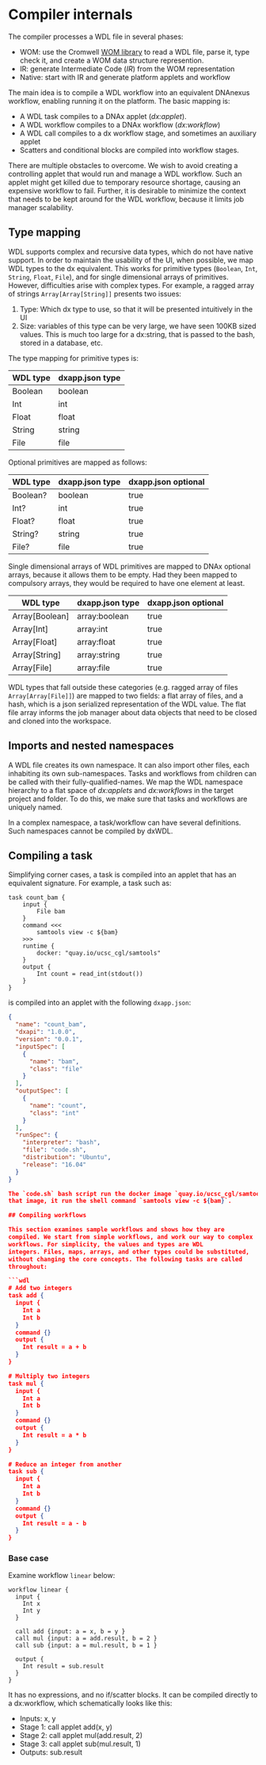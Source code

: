 # Compiler internals

The compiler processes a WDL file in several phases:

- WOM: use the Cromwell
[WOM library](https://github.com/broadinstitute/cromwell/tree/develop/wom/src)
to read a WDL file, parse it, type check it, and create a WOM data
structure represention.
- IR: generate Intermediate Code (_IR_) from the WOM representation
- Native: start with IR and generate platform applets and workflow

The main idea is to compile a WDL workflow into an equivalent DNAnexus
workflow, enabling running it on the platform. The basic mapping is:

* A WDL task compiles to a DNAx applet (_dx:applet_).
* A WDL workflow compiles to a DNAx workflow (_dx:workflow_)
* A WDL call compiles to a dx workflow stage, and sometimes an auxiliary applet
* Scatters and conditional blocks are compiled into workflow stages.

There are multiple obstacles to overcome. We wish to avoid creating a
controlling applet that would run and manage a WDL workflow. Such an
applet might get killed due to temporary resource shortage, causing an
expensive workflow to fail. Further, it is desirable to minimize the
context that needs to be kept around for the WDL workflow, because it
limits job manager scalability.


## Type mapping
WDL supports complex and recursive data types, which do not have
native support. In order to maintain the usability of the UI, when possible,
we map WDL types to the dx equivalent. This works for primitive types
(`Boolean`, `Int`, `String`, `Float`, `File`), and for single dimensional arrays
of primitives. However, difficulties arise with complex types. For
example, a ragged array of strings `Array[Array[String]]` presents two issues:

1. Type: Which dx type to use, so that it will be presented intuitively in the UI
2. Size: variables of this type can be very large, we have seen 100KB
sized values. This is much too large for a dx:string, that is passed to
the bash, stored in a database, etc.

The type mapping for primitive types is:

| WDL type       |  dxapp.json type |
| -------------- |  --------------- |
| Boolean        |   boolean |
| Int            |   int  |
| Float          |   float |
| String         |   string |
| File           |   file |


Optional primitives are mapped as follows:

| WDL type       |  dxapp.json type | dxapp.json optional |
| -------------- |  --------------- | -------------       |
| Boolean?       |   boolean    | true |
| Int?           |   int        | true |
| Float?         |   float      | true |
| String?        |   string     | true |
| File?          |   file       | true |


Single dimensional arrays of WDL primitives are mapped to DNAx optional arrays, because
it allows them to be empty. Had they been mapped to compulsory arrays, they
would be required to have one element at least.

| WDL type       |  dxapp.json type | dxapp.json optional |
| -------------- |  --------------- | -------------       |
| Array[Boolean] |   array:boolean    | true |
| Array[Int]     |   array:int  | true |
| Array[Float]   |   array:float | true |
| Array[String]  |   array:string | true |
| Array[File]    |   array:file | true |


WDL types that fall outside these categories (e.g. ragged array of
files `Array[Array[File]]`) are mapped to two fields: a flat array of
files, and a hash, which is a json serialized representation of the
WDL value. The flat file array informs the job manager about data
objects that need to be closed and cloned into the workspace.

## Imports and nested namespaces

A WDL file creates its own namespace. It can also import other files,
each inhabiting its own sub-namespaces. Tasks and workflows from
children can be called with their fully-qualified-names. We map the
WDL namespace hierarchy to a flat space of *dx:applets* and
*dx:workflows* in the target project and folder. To do this, we
make sure that tasks and workflows are uniquely named.

In a complex namespace, a task/workflow can have several definitions. Such
namespaces cannot be compiled by dxWDL.


## Compiling a task

Simplifying corner cases, a task is compiled into an applet that has
an equivalent signature. For example, a task such as:

```wdl
task count_bam {
    input {
        File bam
    }
    command <<<
        samtools view -c ${bam}
    >>>
    runtime {
        docker: "quay.io/ucsc_cgl/samtools"
    }
    output {
        Int count = read_int(stdout())
    }
}
```

is compiled into an applet with the following `dxapp.json`:

```json
{
  "name": "count_bam",
  "dxapi": "1.0.0",
  "version": "0.0.1",
  "inputSpec": [
    {
      "name": "bam",
      "class": "file"
    }
  ],
  "outputSpec": [
    {
      "name": "count",
      "class": "int"
    }
  ],
  "runSpec": {
    "interpreter": "bash",
    "file": "code.sh",
    "distribution": "Ubuntu",
    "release": "16.04"
  }
}

The `code.sh` bash script run the docker image `quay.io/ucsc_cgl/samtools`. Under
that image, it run the shell command `samtools view -c ${bam}`.

## Compiling workflows

This section examines sample workflows and shows how they are
compiled. We start from simple workflows, and work our way to complex
workflows. For simplicity, the values and types are WDL
integers. Files, maps, arrays, and other types could be substituted,
without changing the core concepts. The following tasks are called
throughout:

```wdl
# Add two integers
task add {
  input {
    Int a
    Int b
  }
  command {}
  output {
    Int result = a + b
  }
}

# Multiply two integers
task mul {
  input {
    Int a
    Int b
  }
  command {}
  output {
    Int result = a * b
  }
}

# Reduce an integer from another
task sub {
  input {
    Int a
    Int b
  }
  command {}
  output {
    Int result = a - b
  }
}
```

### Base case

Examine workflow `linear` below:

```wdl
workflow linear {
  input {
    Int x
    Int y
  }

  call add {input: a = x, b = y }
  call mul {input: a = add.result, b = 2 }
  call sub {input: a = mul.result, b = 1 }

  output {
    Int result = sub.result
  }
}
```

It has no expressions, and no if/scatter blocks. It can be compiled directly to a dx:workflow,
which schematically looks like this:

- Inputs: x, y
- Stage 1: call applet add(x, y)
- Stage 2: call applet mul(add.result, 2)
- Stage 3: call applet sub(mul.result, 1)
- Outputs: sub.result
